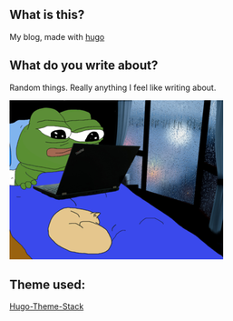 ## What is this?
My blog, made with [hugo](https://gohugo.io/)

## What do you write about?
Random things. Really anything I feel like writing about.

![laptop](./resources/bed.png)

## Theme used: 
[Hugo-Theme-Stack](https://github.com/CaiJimmy/hugo-theme-stack)